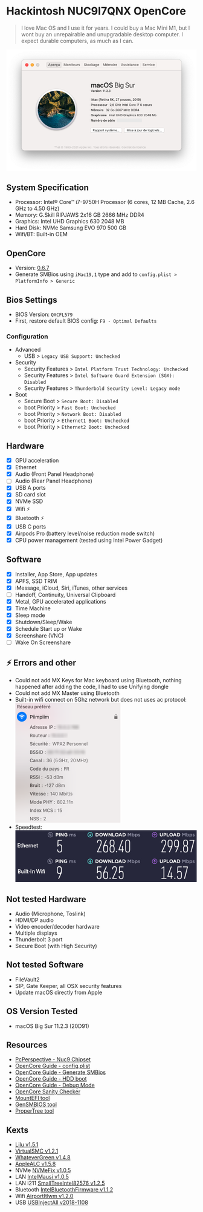 # Hackintosh NUC9I7QNX OpenCore

> I love Mac OS and I use it for years. I could buy a Mac Mini M1, but I wont buy an unrepairable and unupgradable desktop computer. I expect durable computers, as much as I can. 

![About](about.png)

## System Specification
- Processor: Intel® Core™ i7-9750H Processor (6 cores, 12 MB Cache, 2.6 GHz to 4.50 GHz)
- Memory: G.Skill RIPJAWS 2x16 GB 2666 MHz DDR4
- Graphics: Intel UHD Graphics 630 2048 MB
- Hard Disk: NVMe Samsung EVO 970 500 GB 
- Wifi/BT: Built-in OEM

## OpenCore
- Version: [0.6.7](https://github.com/acidanthera/OpenCorePkg/releases/tag/0.6.7)
- Generate SMBios using `iMac19,1` type and add to `config.plist > PlatformInfo > Generic`

## Bios Settings
- BIOS Version: `QXCFL579`
- First, restore default BIOS config: `F9 - Optimal Defaults`

### Configuration
- Advanced
  - USB > `Legacy USB Support: Unchecked`
- Security
  - Security Features > `Intel Platform Trust Technology: Unchecked`
  - Security Features > `Intel Software Guard Extension (SGX): Disabled`
  - Security Features > `Thunderbold Security Level: Legacy mode`
- Boot
  - Secure Boot > `Secure Boot: Disabled`
  - boot Priority > `Fast Boot: Unchecked`
  - boot Priority > `Network Boot: Disabled`
  - boot Priority > `Ethernet1 Boot: Unchecked`
  - boot Priority > `Ethernet2 Boot: Unchecked`

## Hardware

* [x] GPU acceleration
* [x] Ethernet
* [x] Audio (Front Panel Headphone)
* [ ] Audio (Rear Panel Headphone)
* [x] USB A ports
* [x] SD card slot
* [x] NVMe SSD
* [x] Wifi :zap:
* [x] Bluetooth :zap:
* [x] USB C ports
* [x] Airpods Pro (battery level/noise reduction mode switch)
* [x] CPU power management (tested using Intel Power Gadget)

## Software

* [x] Installer, App Store, App updates
* [x] APFS, SSD TRIM
* [x] iMessage, iCloud, Siri, iTunes, other services
* [ ] Handoff, Continuity, Universal Clipboard
* [x] Metal, GPU accelerated applications
* [x] Time Machine
* [x] Sleep mode
* [x] Shutdown/Sleep/Wake
* [x] Schedule Start up or Wake
* [X] Screenshare (VNC)
* [ ] Wake On Screenshare

## :zap: Errors and other

* Could not add MX Keys for Mac keyboard using Bluetooth, nothing happened after adding the code, I had to use Unifying dongle
* Could not add MX Master using Bluetooth
* Built-in wifi connect on 5Ghz network but does not uses ac protocol:  
  ![Wifi](wifi.png)
* Speedtest:  
  ![Speedtest](speedtest.jpg)


## Not tested Hardware
* Audio (Microphone, Toslink)
* HDMI/DP audio
* Video encoder/decoder hardware
* Multiple displays
* Thunderbolt 3 port
* Secure Boot (with High Security)

## Not tested  Software
* FileVault2
* SIP, Gate Keeper, all OSX security features
* Update macOS directly from Apple

## OS Version Tested
- macOS Big Sur 11.2.3 (20D91)

## Resources
- [PcPerspective - Nuc9 Chipset](https://pcper.com/2020/04/intel-nuc-9-extreme-nuc9i9qnx-review/#ftoc-heading-19)
- [OpenCore Guide - config.plist](https://dortania.github.io/OpenCore-Install-Guide/config-laptop.plist/coffee-lake-plus.html#starting-point) 
- [OpenCore Guide - Generate SMBios](https://dortania.github.io/OpenCore-Install-Guide/config-laptop.plist/coffee-lake-plus.html#platforminfo)
- [OpenCore Guide - HDD boot](https://dortania.github.io/OpenCore-Post-Install/universal/oc2hdd.html#grabbing-opencore-off-the-usb)
- [OpenCore Guide - Debug Mode](https://dortania.github.io/OpenCore-Install-Guide/troubleshooting/debug.html)
- [OpenCore Sanity Checker](https://opencore.slowgeek.com)
- [MountEFI tool](https://github.com/corpnewt/MountEFI)
- [GenSMBIOS tool](https://github.com/corpnewt/GenSMBIOS)
- [ProperTree tool](https://github.com/corpnewt/ProperTree)

## Kexts
- [Lilu v1.5.1](https://github.com/acidanthera/Lilu/releases/tag/1.5.1)
- [VirtualSMC v1.2.1](https://github.com/acidanthera/VirtualSMC/releases/tag/1.2.1)
- [WhateverGreen v1.4.8](https://github.com/acidanthera/WhateverGreen/releases/tag/1.4.8)
- [AppleALC v1.5.8](https://github.com/acidanthera/AppleALC/releases/tag/1.5.8)
- NVMe [NVMeFix v1.0.5](https://github.com/acidanthera/NVMeFix/releases/tag/1.0.5)
- LAN [IntelMausi v1.0.5](https://github.com/acidanthera/IntelMausi/releases/tag/1.0.5)
- LAN i211 [SmallTreeIntel82576 v1.2.5](https://github.com/khronokernel/SmallTree-I211-AT-patch/releases/tag/1.2.5)
- Bluetooth [IntelBluetoothFirmware v1.1.2](https://github.com/OpenIntelWireless/IntelBluetoothFirmware/releases/tag/1.1.2)
- Wifi [AirportItlwm v1.2.0](https://github.com/OpenIntelWireless/itlwm/releases/tag/v1.2.0)
- USB [USBInjectAll v2018-1108](https://bitbucket.org/RehabMan/os-x-usb-inject-all/downloads/?tab=downloads)

